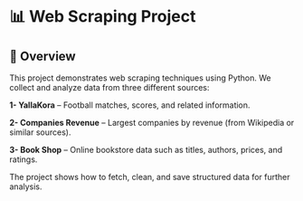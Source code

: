 # 📊 Web Scraping Project
## 📝 Overview

This project demonstrates web scraping techniques using Python.
We collect and analyze data from three different sources:

**1- YallaKora** – Football matches, scores, and related information.

**2- Companies Revenue** – Largest companies by revenue (from Wikipedia or similar sources).

**3- Book Shop** – Online bookstore data such as titles, authors, prices, and ratings.

The project shows how to fetch, clean, and save structured data for further analysis.
